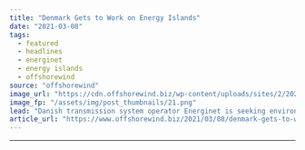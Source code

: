 ```yaml
---
title: "Denmark Gets to Work on Energy Islands"
date: "2021-03-08"
tags: 
  - featured
  - headlines
  - energinet
  - energy islands
  - offshorewind
source: "offshorewind"
image_url: "https://cdn.offshorewind.biz/wp-content/uploads/sites/2/2021/03/08094005/Denmark-Starts-Energy-Island-Probes.png"
image_fp: "/assets/img/post_thumbnails/21.png"
lead: "Danish transmission system operator Energinet is seeking environmental engineering consultancy services for the energy"
article_url: "https://www.offshorewind.biz/2021/03/08/denmark-gets-to-work-on-energy-islands/"
---
```


---
